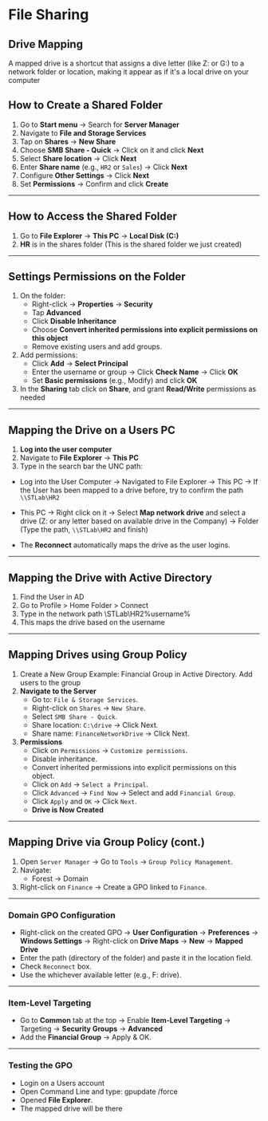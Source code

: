 # File Sharing
## Drive Mapping

A mapped drive is a shortcut that assigns a dive letter (like Z: or G:) to a network folder or location, making it appear as if it's a local drive on your computer
## How to Create a Shared Folder
1. Go to **Start menu** → Search for **Server Manager**
2. Navigate to **File and Storage Services**
3. Tap on **Shares** → **New Share**
4. Choose **SMB Share - Quick** → Click on it and click **Next**
5. Select **Share location** → Click **Next**
6. Enter **Share name** (e.g., `HR2` or `Sales`) → Click **Next**
7. Configure **Other Settings** → Click **Next**
8. Set **Permissions** → Confirm and click **Create**
---
## How to Access the Shared Folder
1. Go to **File Explorer** → **This PC** → **Local Disk (C:)**
2. **HR** is in the shares folder (This is the shared folder we just created)
---
## Settings Permissions on the Folder
1. On the folder:
   - Right-click → **Properties** → **Security**
   - Tap **Advanced**
   - Click **Disable Inheritance**
   - Choose **Convert inherited permissions into explicit permissions on this object**
   - Remove existing users and add groups.
2. Add permissions:
   - Click **Add** → **Select Principal**
   - Enter the username or group → Click **Check Name** → Click **OK**
   - Set **Basic permissions** (e.g., Modify) and click **OK**
3. In the **Sharing** tab click on **Share**, and grant **Read/Write** permissions as needed
---
## Mapping the Drive on a Users PC
1. **Log into the user computer**
2. Navigate to **File Explorer** → **This PC**
3. Type in the search bar the UNC path:
- Log into the User Computer → Navigated to File Explorer → This PC → If the User has been mapped to a drive before, try to confirm the path `\\STLab\HR2`

- This PC → Right click on it → Select **Map network drive** and select a drive (Z: or any letter based on available drive in the Company) → Folder (Type the path, `\\STLab\HR2` and finish)
- The **Reconnect** automatically maps the drive as the user logins.
---
## Mapping the Drive with Active Directory
1. Find the User in AD
2. Go to Profile > Home Folder > Connect
3. Type in the network path \\STLab\HR2\%username%
4. This maps the drive based on the username
---
## Mapping Drives using Group Policy
1. Create a New Group
Example: Financial Group in Active Directory.
Add users to the group
2. **Navigate to the Server**
   - Go to: `File & Storage Services`.
   - Right-click on `Shares` → `New Share`.
   - Select `SMB Share - Quick`.
   - Share location: `C:\drive` → Click Next.
   - Share name: `FinanceNetworkDrive` → Click Next.
3. **Permissions**
   - Click on `Permissions` → `Customize permissions`.
   - Disable inheritance.
   - Convert inherited permissions into explicit permissions on this object.
   - Click on `Add` → `Select a Principal`.
   - Click `Advanced` → `Find Now` → Select and add `Financial Group`.
   - Click `Apply` and `OK` → Click `Next`.
   - **Drive is Now Created**
---
## Mapping Drive via Group Policy (cont.)

1. Open `Server Manager` → Go to `Tools` → `Group Policy Management`.
2. Navigate:
   - Forest → Domain
1. Right-click on `Finance` → Create a GPO linked to `Finance`.
---
### Domain GPO Configuration

- Right-click on the created GPO → **User Configuration** → **Preferences** → **Windows Settings** → Right-click on **Drive Maps** → **New** → **Mapped Drive**
- Enter the path (directory of the folder) and paste it in the location field.
- Check `Reconnect` box.
- Use the whichever available letter (e.g., F: drive).
---
### Item-Level Targeting
- Go to **Common** tab at the top → Enable **Item-Level Targeting** → Targeting → **Security Groups** → **Advanced**
- Add the **Financial Group** → Apply & OK. 
---
### Testing the GPO
- Login on a Users account
- Open Command Line and type:
gpupdate /force
- Opened **File Explorer**.
- The mapped drive will be there

  

